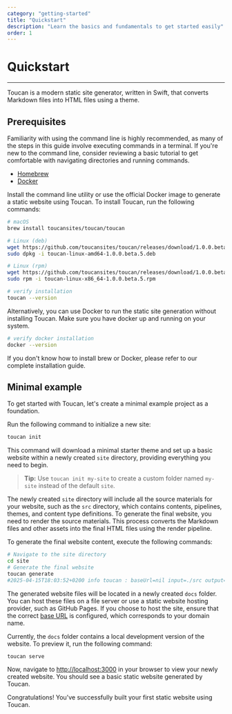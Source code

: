 ```yaml
---
category: "getting-started"
title: "Quickstart"
description: "Learn the basics and fundamentals to get started easily"
order: 1
---
```


# Quickstart
---

Toucan is a modern static site generator, written in Swift, that converts Markdown files into HTML files using a theme.

## Prerequisites

Familiarity with using the command line is highly recommended, as many of the steps in this guide involve executing commands in a terminal. If you're new to the command line, consider reviewing a basic tutorial to get comfortable with navigating directories and running commands.

- [Homebrew](https://brew.sh/)
- [Docker](https://www.docker.com/)

Install the command line utility or use the official Docker image to generate a static website using Toucan. To install Toucan, run the following commands:

```sh
# macOS
brew install toucansites/toucan/toucan

# Linux (deb)
wget https://github.com/toucansites/toucan/releases/download/1.0.0.beta.5/toucan-linux-amd64-1.0.0.beta.5.deb
sudo dpkg -i toucan-linux-amd64-1.0.0.beta.5.deb

# Linux (rpm)
wget https://github.com/toucansites/toucan/releases/download/1.0.0.beta.5/toucan-linux-x86_64-1.0.0.beta.5.rpm
sudo rpm -i toucan-linux-x86_64-1.0.0.beta.5.rpm

# verify installation
toucan --version
```

Alternatively, you can use Docker to run the static site generation without installing Toucan. Make sure you have docker up and running on your system.

```sh
# verify docker installation
docker --version
```

If you don't know how to install brew or Docker, please refer to our complete installation guide.

## Minimal example

To get started with Toucan, let's create a minimal example project as a foundation.

Run the following command to initialize a new site:

```sh
toucan init
```

This command will download a minimal starter theme and set up a basic website within a newly created `site` directory, providing everything you need to begin.

> **Tip:** Use `toucan init my-site` to create a custom folder named `my-site` instead of the default `site`.

The newly created `site` directory will include all the source materials for your website, such as the `src` directory, which contains contents, pipelines, themes, and content type definitions. To generate the final website, you need to render the source materials. This process converts the Markdown files and other assets into the final HTML files using the render pipeline.

To generate the final website content, execute the following commands:

```sh
# Navigate to the site directory
cd site
# Generate the final website
toucan generate
#2025-04-15T18:03:52+0200 info toucan : baseUrl=nil input=./src output=./docs [toucan_generate] Site generated successfully.
```

The generated website files will be located in a newly created `docs` folder. You can host these files on a file server or use a static website hosting provider, such as GitHub Pages. If you choose to host the site, ensure that the correct [base URL](/docs/getting-started/commands/) is configured, which corresponds to your domain name. 

Currently, the `docs` folder contains a local development version of the website. To preview it, run the following command:

```sh
toucan serve
```
Now, navigate to [http://localhost:3000](http://localhost:3000) in your browser to view your newly created website. You should see a basic static website generated by Toucan. 

Congratulations! You've successfully built your first static website using Toucan.

